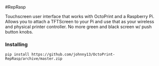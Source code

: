 #RepRasp

Touchscreen user interface that works with OctoPrint and a Raspberry Pi. Allows you to attach a TFTScreen to your Pi and use that as your wireless and physical printer controller. No more green and black screen w/ push button knobs. 

### Installing

    pip install https://github.com/johnny13/OctoPrint-RepRasp/archive/master.zip